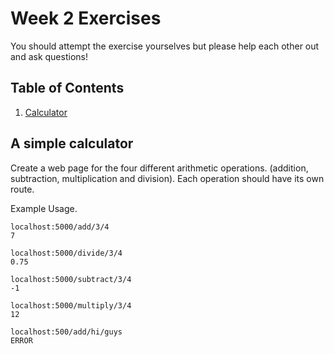 # Week 2 Exercises
You should attempt the exercise yourselves but please help each other out and ask questions!

## Table of Contents
1. [Calculator](#a-simple-calculator)

## A simple calculator

Create a web page for the four different arithmetic operations. (addition, subtraction, multiplication and division). Each operation should have its own route.

Example Usage.
```
localhost:5000/add/3/4
7

localhost:5000/divide/3/4
0.75

localhost:5000/subtract/3/4
-1

localhost:5000/multiply/3/4
12

localhost:500/add/hi/guys
ERROR
```
